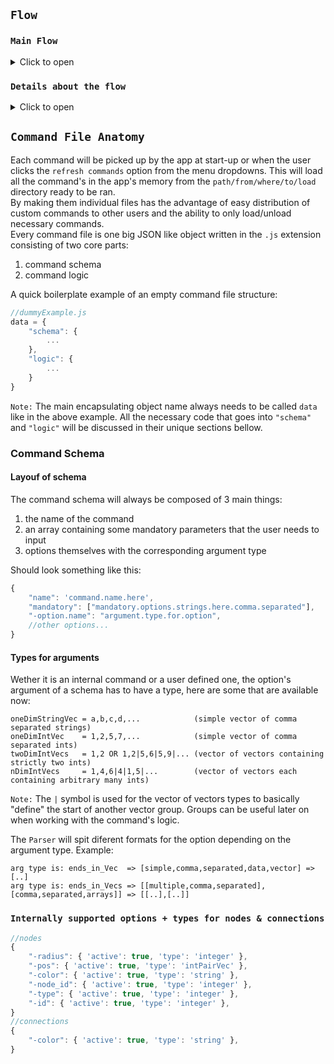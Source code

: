 ## ```Flow```
### ```Main Flow```
<details>

<summary>Click to open</summary>
  
![Imgur Image](https://i.imgur.com/cw49fGl.png)
  
</details>


### ```Details about the flow```
<details>

<summary>Click to open</summary>

```0.```&#32;For example, the user might input the following command in order to update the color of node ```0``` to the color ```blue```:
```cs
CLI$> node.update -id 1 -color blue
```

```1.```&#32;After pressing ```enter key```, the ```GraphManager``` will ask ```CLIManager``` for the inputed command string and return it to ```GraphManager``` <br/>

```2.```&#32;```GraphManager``` will then pass the command string to the ```CommandParser``` to be parsed into tokens. <br/>

```3.```&#32;The ```CommandParser``` will verify against the known supported commands found in ```CommandsSchema``` file if the user passed command exists. If the command doesn't exist, the process finishes with visible error in the terminal.If the commands exists, the parser will further verify if: all options of the command have a valid argument (if they require one), all mandatory options are filled in and if the option passed exists in the command schema. <br/>

```4.```&#32; After the verification is complete, a state change object is generated based on the user command and returned to the ```GraphManager```. In this example it should look something like this:
```javascript
{
   "cmdName":"nodeUpdate",
   "-id":[[0]],
   "-color":["blue"]
}
```
```NOTE:```  The reason why <i>id</i> and <i>color</i> are a vector of vectors and a vector respectively, will be addressed later on.

```5.```&#32; ```GraphManager``` tells ```CLIManager``` to flush the user inputed command from the screen. <br/>
```6.```&#32; ```GraphManager``` passes the above parsed object block along with the currently bound ```StateManager``` object to the ```CommandProcessor``` to be further validated and applied.

```7.```&#32; ```CommandProcessor``` will verify against the known supported command logic available in the ```CommandsLogic``` file to see if there is a logical definition of the above command. If the command doesn't exist, the process finishes with visible error in the terminal. If the command exists however, the ```CommandProcessor``` will call that command's logic passing in as arguments the parsed object block and the previously talked about  ```StateManager```.

```8.```&#32; Control will then flow thru the code logic of that command. In this example, the command's logic will call ```StateManager```'s ```pushUpdateNode({changeObj})``` that will push to the ```StateManager``` a command to be executed.

```9.```&#32; Before any ```push``` command is actually executed on the ```state``` , ```StateManager``` will validate with the internally supported options for nodes/connections found in ```StateSupport``` file if the passed options are valid.If they are not valid, errors will bubble up to the terminal, terminating. If there are no errors, the code logic of that command will call ```executePushed()``` that will finally apply all the ququed ```push``` commands to the bound state. Control leaves the command logic scope.

```10.```&#32; Next up, ```GraphManager``` calls the render method on ```GraphRenderer``` (passing in the ```StateManager``` object) that will render the nodes and connections according to the state stored in the ```StateManager```.

```11.``` &#32; DONE until ```enter key``` pressed again :) => ```0.```

</details>

## ```Command File Anatomy```
Each command will be picked up by the app at start-up or when the user clicks the ```refresh commands``` option from the menu dropdowns. This will load all the command's in the app's memory from the ```path/from/where/to/load``` directory ready to be ran. <br/> By making them individual files has the advantage of easy distribution of custom commands to other users and the ability to only load/unload necessary commands. <br/>
Every command file is one big JSON like object written in the ```.js``` extension consisting of two core parts:
<ol>
  <li>command schema</li>
  <li>command logic</li>
</ol>

A quick boilerplate example of an empty command file structure:

```javascript
//dummyExample.js
data = {
    "schema": {
        ...
    },
    "logic": {
        ...
    }
}
```

```Note:``` The main encapsulating object name always needs to be called ```data``` like in the above example. All the necessary code that goes into ```"schema"``` and ```"logic"``` will be discussed in their unique sections bellow.

### Command Schema
#### Layouf of schema
The command schema will always be composed of 3 main things: 
<ol>
  <li>the name of the command</li>
  <li>an array containing some mandatory parameters that the user needs to input</li>
  <li>options themselves with the corresponding argument type</li>
</ol>
Should look something like this:

```javascript
{
    "name": 'command.name.here',
    "mandatory": ["mandatory.options.strings.here.comma.separated"],
    "-option.name": "argument.type.for.option",
    //other options...
}
```
#### Types for arguments
Wether it is an internal command or a user defined one, the option's argument of a schema has to have a type, here are some that are available now:
```aida
oneDimStringVec = a,b,c,d,...            (simple vector of comma separated strings)
oneDimIntVec    = 1,2,5,7,...            (simple vector of comma separated ints)
twoDimIntVecs   = 1,2 OR 1,2|5,6|5,9|... (vector of vectors containing strictly two ints)
nDimIntVecs     = 1,4,6|4|1,5|...        (vector of vectors each containing arbitrary many ints)
```
```Note:``` The ```|``` symbol is used for the vector of vectors types to basically "define" the start of another vector group. Groups can be useful later on when working with the command's logic.

The ```Parser``` will spit diferent formats for the option depending on the argument type. Example:
```aida
arg type is: ends_in_Vec  => [simple,comma,separated,data,vector] => [..]
arg type is: ends_in_Vecs => [[multiple,comma,separated],[comma,separated,arrays]] => [[..],[..]]
```
### ```Internally supported options + types for nodes & connections```
```javascript
//nodes
{
    "-radius": { 'active': true, 'type': 'integer' },
    "-pos": { 'active': true, 'type': 'intPairVec' },
    "-color": { 'active': true, 'type': 'string' },
    "-node_id": { 'active': true, 'type': 'integer' },
    "-type": { 'active': true, 'type': 'integer' },
    "-id": { 'active': true, 'type': 'integer' },
}
//connections
{
    "-color": { 'active': true, 'type': 'string' },
}
```











